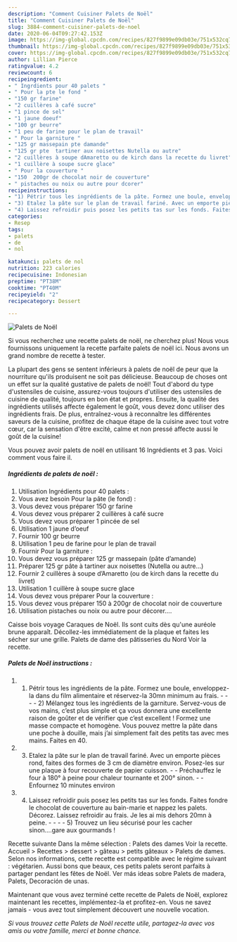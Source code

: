 ```yaml
---
description: "Comment Cuisiner Palets de Noël"
title: "Comment Cuisiner Palets de Noël"
slug: 3884-comment-cuisiner-palets-de-noel
date: 2020-06-04T09:27:42.153Z
image: https://img-global.cpcdn.com/recipes/827f9899e09db03e/751x532cq70/palets-de-noel-photo-principale-de-la-recette.jpg
thumbnail: https://img-global.cpcdn.com/recipes/827f9899e09db03e/751x532cq70/palets-de-noel-photo-principale-de-la-recette.jpg
cover: https://img-global.cpcdn.com/recipes/827f9899e09db03e/751x532cq70/palets-de-noel-photo-principale-de-la-recette.jpg
author: Lillian Pierce
ratingvalue: 4.2
reviewcount: 6
recipeingredient:
- " Ingrdients pour 40 palets "
- " Pour la pte le fond "
- "150 gr farine"
- "2 cuillères à café sucre"
- "1 pince de sel"
- "1 jaune doeuf"
- "100 gr beurre"
- "1 peu de farine pour le plan de travail"
- " Pour la garniture "
- "125 gr massepain pte damande"
- "125 gr pte  tartiner aux noisettes Nutella ou autre"
- "2 cuillères à soupe dAmaretto ou de kirch dans la recette du livret"
- "1 cuillère à soupe sucre glace"
- " Pour la couverture "
- "150  200gr de chocolat noir de couverture"
- " pistaches ou noix ou autre pour dcorer"
recipeinstructions:
- "1) Pétrir tous les ingrédients de la pâte. Formez une boule, enveloppez-la dans du film alimentaire et réservez-la 30mn minimum au frais.     2) Mélangez tous les ingrédients de la garniture. Servez-vous de vos mains, c’est plus simple et ça vous donnera une excellente raison de goûter et de vérifier que c’est excellent ! Formez une masse compacte et homogène. Vous pouvez mettre la pâte dans une poche à douille, mais j’ai simplement fait des petits tas avec mes mains. Faites en 40."
- "3) Etalez la pâte sur le plan de travail fariné. Avec un emporte pièces rond, faites des formes de 3 cm de diamètre environ. Posez-les sur une plaque à four recouverte de papier cuisson.  Préchauffez le four à 180° à peine pour chaleur tournante et 200° sinon.  Enfournez 10 minutes environ"
- "4) Laissez refroidir puis posez les petits tas sur les fonds. Faites fondre le chocolat de couverture au bain-marie et nappez les palets. Décorez. Laissez refroidir au frais. Je les ai mis dehors 20mn à peine.     5) Trouvez un lieu sécurisé pour les cacher sinon….gare aux gourmands !"
categories:
- Resep
tags:
- palets
- de
- nol

katakunci: palets de nol 
nutrition: 223 calories
recipecuisine: Indonesian
preptime: "PT38M"
cooktime: "PT40M"
recipeyield: "2"
recipecategory: Dessert

---
```



![Palets de Noël](https://img-global.cpcdn.com/recipes/827f9899e09db03e/751x532cq70/palets-de-noel-photo-principale-de-la-recette.jpg)

Si vous recherchez une recette palets de noël, ne cherchez plus! Nous vous fournissons uniquement la recette parfaite palets de noël ici. Nous avons un grand nombre de recette à tester.

La plupart des gens se sentent inférieurs à palets de noël de peur que la nourriture qu'ils produisent ne soit pas délicieuse. Beaucoup de choses ont un effet sur la qualité gustative de palets de noël! Tout d'abord du type d'ustensiles de cuisine, assurez-vous toujours d'utiliser des ustensiles de cuisine de qualité, toujours en bon état et propres. Ensuite, la qualité des ingrédients utilisés affecte également le goût, vous devez donc utiliser des ingrédients frais. De plus, entraînez-vous à reconnaître les différentes saveurs de la cuisine, profitez de chaque étape de la cuisine avec tout votre cœur, car la sensation d'être excité, calme et non pressé affecte aussi le goût de la cuisine!

<!--inarticleads1-->

Vous pouvez avoir palets de noël en utilisant 16 Ingrédients et 3 pas. Voici comment vous faire il.

##### Ingrédients de palets de noël :

1. Utilisation  Ingrédients pour 40 palets :
1. Vous avez besoin  Pour la pâte (le fond) :
1. Vous devez vous préparer 150 gr farine
1. Vous devez vous préparer 2 cuillères à café sucre
1. Vous devez vous préparer 1 pincée de sel
1. Utilisation 1 jaune d’oeuf
1. Fournir 100 gr beurre
1. Utilisation 1 peu de farine pour le plan de travail
1. Fournir  Pour la garniture :
1. Vous devez vous préparer 125 gr massepain (pâte d’amande)
1. Préparer 125 gr pâte à tartiner aux noisettes (Nutella ou autre…)
1. Fournir 2 cuillères à soupe d’Amaretto (ou de kirch dans la recette du livret)
1. Utilisation 1 cuillère à soupe sucre glace
1. Vous devez vous préparer  Pour la couverture :
1. Vous devez vous préparer 150 à 200gr de chocolat noir de couverture
1. Utilisation  pistaches ou noix ou autre pour décorer….


Caisse bois voyage Caraques de Noël. Ils sont cuits dès qu&#39;une auréole brune apparaît. Décollez-les immédiatement de la plaque et faites les sécher sur une grille. Palets de dame des pâtisseries du Nord Voir la recette. 

<!--inarticleads2-->

##### Palets de Noël instructions :

1. 1) Pétrir tous les ingrédients de la pâte. Formez une boule, enveloppez-la dans du film alimentaire et réservez-la 30mn minimum au frais. -  -   -  - 2) Mélangez tous les ingrédients de la garniture. Servez-vous de vos mains, c’est plus simple et ça vous donnera une excellente raison de goûter et de vérifier que c’est excellent ! Formez une masse compacte et homogène. Vous pouvez mettre la pâte dans une poche à douille, mais j’ai simplement fait des petits tas avec mes mains. Faites en 40.
1. 3) Etalez la pâte sur le plan de travail fariné. Avec un emporte pièces rond, faites des formes de 3 cm de diamètre environ. Posez-les sur une plaque à four recouverte de papier cuisson. -  - Préchauffez le four à 180° à peine pour chaleur tournante et 200° sinon. -  - Enfournez 10 minutes environ
1. 4) Laissez refroidir puis posez les petits tas sur les fonds. Faites fondre le chocolat de couverture au bain-marie et nappez les palets. Décorez. Laissez refroidir au frais. Je les ai mis dehors 20mn à peine. -  -   -  - 5) Trouvez un lieu sécurisé pour les cacher sinon….gare aux gourmands !


Recette suivante Dans la même sélection : Palets des dames Voir la recette. Accueil &gt; Recettes &gt; dessert &gt; gâteau &gt; petits gâteaux &gt; Palets de dames. Selon nos informations, cette recette est compatible avec le régime suivant : végétarien. Aussi bons que beaux, ces petits palets seront parfaits à partager pendant les fêtes de Noël. Ver más ideas sobre Palets de madera, Palets, Decoración de unas. 

<!--inarticleads1-->

<p>
Maintenant que vous avez terminé cette recette de Palets de Noël, explorez maintenant les recettes, implémentez-la et profitez-en. Vous ne savez jamais - vous avez tout simplement découvert une nouvelle vocation.
</p>

<p>
<i>Si vous trouvez cette Palets de Noël recette utile, partagez-la avec vos amis ou votre famille, merci et bonne chance.</i>
</p>
